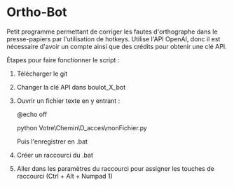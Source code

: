 # Ortho-Bot
Petit programme permettant de corriger les fautes d'orthographe dans le presse-papiers par l'utilisation de hotkeys. Utilise l'API OpenAI, donc il est nécessaire d'avoir un compte ainsi que des crédits pour obtenir une clé API.


Étapes pour faire fonctionner le script : 

1. Télécharger le git

2. Changer la clé API dans boulot_X_bot

3. Ouvrir un fichier texte en y entrant :

    @echo off
    
    python Votre\Chemin\D_acces\monFichier.py

    Puis l'enregistrer en .bat

4. Créer un raccourci du .bat

5. Aller dans les paramètres du raccourci pour assigner les touches de raccourci (Ctrl + Alt + Numpad 1)



